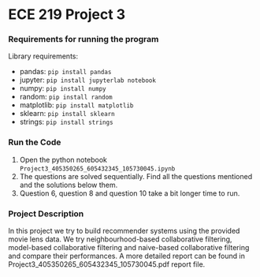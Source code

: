 # ECE 219 Project 3

### Requirements for running the program
Library requirements:
- pandas: `pip install pandas`
- jupyter: `pip install jupyterlab notebook`
- numpy: `pip install numpy`
- random: `pip install random`
- matplotlib: `pip install matplotlib`
- sklearn: `pip install sklearn`
- strings: `pip install strings`

### Run the Code 
1. Open the python notebook `Project3_405350265_605432345_105730045.ipynb`
2. The questions are solved sequentially. Find all the questions mentioned and the solutions below them. 
3. Question 6, question 8 and question 10 take a bit longer time to run. 

### Project Description
In this project we try to build recommender systems using the provided movie lens data. We try neighbourhood-based collaborative filtering, model-based collaborative filtering and naive-based collaborative filtering and compare their performances.  A more detailed report can be found in Project3_405350265_605432345_105730045.pdf report file.  